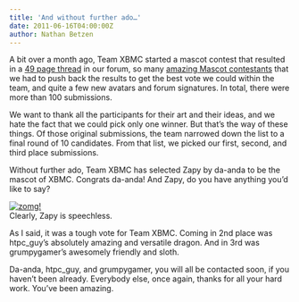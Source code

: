 ```yaml
---
title: 'And without further ado…'
date: 2011-06-16T04:00:00Z
author: Nathan Betzen
---
```

A bit over a month ago, Team XBMC started a mascot contest that resulted in a [49 page thread](https://forum.kodi.tv/showthread.php?tid=100434 "Mascot Thread") in our forum, so many [amazing Mascot contestants](http://xbmc.exstatic.org/mascots/ "Amazing Mascot Contestants") that we had to push back the results to get the best vote we could within the team, and quite a few new avatars and forum signatures. In total, there were more than 100 submissions.

 We want to thank all the participants for their art and their ideas, and we hate the fact that we could pick only one winner. But that’s the way of these things. Of those original submissions, the team narrowed down the list to a final round of 10 candidates. From that list, we picked our first, second, and third place submissions.

 Without further ado, Team XBMC has selected Zapy by da-anda to be the mascot of XBMC. Congrats da-anda! And Zapy, do you have anything you’d like to say?

 [![zomg!](/sites/default/files/uploads/zappy-omg-300x300.png "zappy-omg")](/sites/default/files/uploads/zappy-welcome.png)  
 Clearly, Zapy is speechless.

  As I said, it was a tough vote for Team XBMC. Coming in 2nd place was htpc\_guy’s absolutely amazing and versatile dragon. And in 3rd was grumpygamer’s awesomely friendly and sloth.

 Da-anda, htpc\_guy, and grumpygamer, you will all be contacted soon, if you haven’t been already. Everybody else, once again, thanks for all your hard work. You’ve been amazing.

 